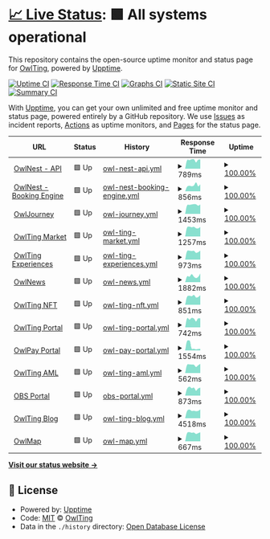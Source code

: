 # [📈 Live Status](https://OwlTing.github.io/upptime): <!--live status--> **🟩 All systems operational**

This repository contains the open-source uptime monitor and status page for [OwlTing](https://OwlTing.github.io/upptime), powered by [Upptime](https://github.com/upptime/upptime).

[![Uptime CI](https://github.com/OwlTing/upptime/workflows/Uptime%20CI/badge.svg)](https://github.com/OwlTing/upptime/actions?query=workflow%3A%22Uptime+CI%22)
[![Response Time CI](https://github.com/OwlTing/upptime/workflows/Response%20Time%20CI/badge.svg)](https://github.com/OwlTing/upptime/actions?query=workflow%3A%22Response+Time+CI%22)
[![Graphs CI](https://github.com/OwlTing/upptime/workflows/Graphs%20CI/badge.svg)](https://github.com/OwlTing/upptime/actions?query=workflow%3A%22Graphs+CI%22)
[![Static Site CI](https://github.com/OwlTing/upptime/workflows/Static%20Site%20CI/badge.svg)](https://github.com/OwlTing/upptime/actions?query=workflow%3A%22Static+Site+CI%22)
[![Summary CI](https://github.com/OwlTing/upptime/workflows/Summary%20CI/badge.svg)](https://github.com/OwlTing/upptime/actions?query=workflow%3A%22Summary+CI%22)

With [Upptime](https://upptime.js.org), you can get your own unlimited and free uptime monitor and status page, powered entirely by a GitHub repository. We use [Issues](https://github.com/OwlTing/upptime/issues) as incident reports, [Actions](https://github.com/OwlTing/upptime/actions) as uptime monitors, and [Pages](https://OwlTing.github.io/upptime) for the status page.

<!--start: status pages-->
<!-- This summary is generated by Upptime (https://github.com/upptime/upptime) -->
<!-- Do not edit this manually, your changes will be overwritten -->
<!-- prettier-ignore -->
| URL | Status | History | Response Time | Uptime |
| --- | ------ | ------- | ------------- | ------ |
| <img alt="" src="https://icons.duckduckgo.com/ip3/api.owlting.com.ico" height="13"> [OwlNest - API](https://api.owlting.com/booking/services/alive) | 🟩 Up | [owl-nest-api.yml](https://github.com/OwlTing/upptime/commits/HEAD/history/owl-nest-api.yml) | <details><summary><img alt="Response time graph" src="./graphs/owl-nest-api/response-time-week.png" height="20"> 789ms</summary><br><a href="https://OwlTing.github.io/upptime/history/owl-nest-api"><img alt="Response time 729" src="https://img.shields.io/endpoint?url=https%3A%2F%2Fraw.githubusercontent.com%2FOwlTing%2Fupptime%2FHEAD%2Fapi%2Fowl-nest-api%2Fresponse-time.json"></a><br><a href="https://OwlTing.github.io/upptime/history/owl-nest-api"><img alt="24-hour response time 943" src="https://img.shields.io/endpoint?url=https%3A%2F%2Fraw.githubusercontent.com%2FOwlTing%2Fupptime%2FHEAD%2Fapi%2Fowl-nest-api%2Fresponse-time-day.json"></a><br><a href="https://OwlTing.github.io/upptime/history/owl-nest-api"><img alt="7-day response time 789" src="https://img.shields.io/endpoint?url=https%3A%2F%2Fraw.githubusercontent.com%2FOwlTing%2Fupptime%2FHEAD%2Fapi%2Fowl-nest-api%2Fresponse-time-week.json"></a><br><a href="https://OwlTing.github.io/upptime/history/owl-nest-api"><img alt="30-day response time 746" src="https://img.shields.io/endpoint?url=https%3A%2F%2Fraw.githubusercontent.com%2FOwlTing%2Fupptime%2FHEAD%2Fapi%2Fowl-nest-api%2Fresponse-time-month.json"></a><br><a href="https://OwlTing.github.io/upptime/history/owl-nest-api"><img alt="1-year response time 728" src="https://img.shields.io/endpoint?url=https%3A%2F%2Fraw.githubusercontent.com%2FOwlTing%2Fupptime%2FHEAD%2Fapi%2Fowl-nest-api%2Fresponse-time-year.json"></a></details> | <details><summary><a href="https://OwlTing.github.io/upptime/history/owl-nest-api">100.00%</a></summary><a href="https://OwlTing.github.io/upptime/history/owl-nest-api"><img alt="All-time uptime 96.69%" src="https://img.shields.io/endpoint?url=https%3A%2F%2Fraw.githubusercontent.com%2FOwlTing%2Fupptime%2FHEAD%2Fapi%2Fowl-nest-api%2Fuptime.json"></a><br><a href="https://OwlTing.github.io/upptime/history/owl-nest-api"><img alt="24-hour uptime 100.00%" src="https://img.shields.io/endpoint?url=https%3A%2F%2Fraw.githubusercontent.com%2FOwlTing%2Fupptime%2FHEAD%2Fapi%2Fowl-nest-api%2Fuptime-day.json"></a><br><a href="https://OwlTing.github.io/upptime/history/owl-nest-api"><img alt="7-day uptime 100.00%" src="https://img.shields.io/endpoint?url=https%3A%2F%2Fraw.githubusercontent.com%2FOwlTing%2Fupptime%2FHEAD%2Fapi%2Fowl-nest-api%2Fuptime-week.json"></a><br><a href="https://OwlTing.github.io/upptime/history/owl-nest-api"><img alt="30-day uptime 100.00%" src="https://img.shields.io/endpoint?url=https%3A%2F%2Fraw.githubusercontent.com%2FOwlTing%2Fupptime%2FHEAD%2Fapi%2Fowl-nest-api%2Fuptime-month.json"></a><br><a href="https://OwlTing.github.io/upptime/history/owl-nest-api"><img alt="1-year uptime 96.46%" src="https://img.shields.io/endpoint?url=https%3A%2F%2Fraw.githubusercontent.com%2FOwlTing%2Fupptime%2FHEAD%2Fapi%2Fowl-nest-api%2Fuptime-year.json"></a></details>
| <img alt="" src="https://icons.duckduckgo.com/ip3/booking.owlting.com.ico" height="13"> [OwlNest - Booking Engine](https://booking.owlting.com/this-is-owlting) | 🟩 Up | [owl-nest-booking-engine.yml](https://github.com/OwlTing/upptime/commits/HEAD/history/owl-nest-booking-engine.yml) | <details><summary><img alt="Response time graph" src="./graphs/owl-nest-booking-engine/response-time-week.png" height="20"> 856ms</summary><br><a href="https://OwlTing.github.io/upptime/history/owl-nest-booking-engine"><img alt="Response time 713" src="https://img.shields.io/endpoint?url=https%3A%2F%2Fraw.githubusercontent.com%2FOwlTing%2Fupptime%2FHEAD%2Fapi%2Fowl-nest-booking-engine%2Fresponse-time.json"></a><br><a href="https://OwlTing.github.io/upptime/history/owl-nest-booking-engine"><img alt="24-hour response time 929" src="https://img.shields.io/endpoint?url=https%3A%2F%2Fraw.githubusercontent.com%2FOwlTing%2Fupptime%2FHEAD%2Fapi%2Fowl-nest-booking-engine%2Fresponse-time-day.json"></a><br><a href="https://OwlTing.github.io/upptime/history/owl-nest-booking-engine"><img alt="7-day response time 856" src="https://img.shields.io/endpoint?url=https%3A%2F%2Fraw.githubusercontent.com%2FOwlTing%2Fupptime%2FHEAD%2Fapi%2Fowl-nest-booking-engine%2Fresponse-time-week.json"></a><br><a href="https://OwlTing.github.io/upptime/history/owl-nest-booking-engine"><img alt="30-day response time 724" src="https://img.shields.io/endpoint?url=https%3A%2F%2Fraw.githubusercontent.com%2FOwlTing%2Fupptime%2FHEAD%2Fapi%2Fowl-nest-booking-engine%2Fresponse-time-month.json"></a><br><a href="https://OwlTing.github.io/upptime/history/owl-nest-booking-engine"><img alt="1-year response time 699" src="https://img.shields.io/endpoint?url=https%3A%2F%2Fraw.githubusercontent.com%2FOwlTing%2Fupptime%2FHEAD%2Fapi%2Fowl-nest-booking-engine%2Fresponse-time-year.json"></a></details> | <details><summary><a href="https://OwlTing.github.io/upptime/history/owl-nest-booking-engine">100.00%</a></summary><a href="https://OwlTing.github.io/upptime/history/owl-nest-booking-engine"><img alt="All-time uptime 98.16%" src="https://img.shields.io/endpoint?url=https%3A%2F%2Fraw.githubusercontent.com%2FOwlTing%2Fupptime%2FHEAD%2Fapi%2Fowl-nest-booking-engine%2Fuptime.json"></a><br><a href="https://OwlTing.github.io/upptime/history/owl-nest-booking-engine"><img alt="24-hour uptime 100.00%" src="https://img.shields.io/endpoint?url=https%3A%2F%2Fraw.githubusercontent.com%2FOwlTing%2Fupptime%2FHEAD%2Fapi%2Fowl-nest-booking-engine%2Fuptime-day.json"></a><br><a href="https://OwlTing.github.io/upptime/history/owl-nest-booking-engine"><img alt="7-day uptime 100.00%" src="https://img.shields.io/endpoint?url=https%3A%2F%2Fraw.githubusercontent.com%2FOwlTing%2Fupptime%2FHEAD%2Fapi%2Fowl-nest-booking-engine%2Fuptime-week.json"></a><br><a href="https://OwlTing.github.io/upptime/history/owl-nest-booking-engine"><img alt="30-day uptime 100.00%" src="https://img.shields.io/endpoint?url=https%3A%2F%2Fraw.githubusercontent.com%2FOwlTing%2Fupptime%2FHEAD%2Fapi%2Fowl-nest-booking-engine%2Fuptime-month.json"></a><br><a href="https://OwlTing.github.io/upptime/history/owl-nest-booking-engine"><img alt="1-year uptime 96.46%" src="https://img.shields.io/endpoint?url=https%3A%2F%2Fraw.githubusercontent.com%2FOwlTing%2Fupptime%2FHEAD%2Fapi%2Fowl-nest-booking-engine%2Fuptime-year.json"></a></details>
| <img alt="" src="https://icons.duckduckgo.com/ip3/www.owlting.com.ico" height="13"> [OwlJourney](https://www.owlting.com/owljourney) | 🟩 Up | [owl-journey.yml](https://github.com/OwlTing/upptime/commits/HEAD/history/owl-journey.yml) | <details><summary><img alt="Response time graph" src="./graphs/owl-journey/response-time-week.png" height="20"> 1453ms</summary><br><a href="https://OwlTing.github.io/upptime/history/owl-journey"><img alt="Response time 801" src="https://img.shields.io/endpoint?url=https%3A%2F%2Fraw.githubusercontent.com%2FOwlTing%2Fupptime%2FHEAD%2Fapi%2Fowl-journey%2Fresponse-time.json"></a><br><a href="https://OwlTing.github.io/upptime/history/owl-journey"><img alt="24-hour response time 1455" src="https://img.shields.io/endpoint?url=https%3A%2F%2Fraw.githubusercontent.com%2FOwlTing%2Fupptime%2FHEAD%2Fapi%2Fowl-journey%2Fresponse-time-day.json"></a><br><a href="https://OwlTing.github.io/upptime/history/owl-journey"><img alt="7-day response time 1453" src="https://img.shields.io/endpoint?url=https%3A%2F%2Fraw.githubusercontent.com%2FOwlTing%2Fupptime%2FHEAD%2Fapi%2Fowl-journey%2Fresponse-time-week.json"></a><br><a href="https://OwlTing.github.io/upptime/history/owl-journey"><img alt="30-day response time 1331" src="https://img.shields.io/endpoint?url=https%3A%2F%2Fraw.githubusercontent.com%2FOwlTing%2Fupptime%2FHEAD%2Fapi%2Fowl-journey%2Fresponse-time-month.json"></a><br><a href="https://OwlTing.github.io/upptime/history/owl-journey"><img alt="1-year response time 866" src="https://img.shields.io/endpoint?url=https%3A%2F%2Fraw.githubusercontent.com%2FOwlTing%2Fupptime%2FHEAD%2Fapi%2Fowl-journey%2Fresponse-time-year.json"></a></details> | <details><summary><a href="https://OwlTing.github.io/upptime/history/owl-journey">100.00%</a></summary><a href="https://OwlTing.github.io/upptime/history/owl-journey"><img alt="All-time uptime 100.00%" src="https://img.shields.io/endpoint?url=https%3A%2F%2Fraw.githubusercontent.com%2FOwlTing%2Fupptime%2FHEAD%2Fapi%2Fowl-journey%2Fuptime.json"></a><br><a href="https://OwlTing.github.io/upptime/history/owl-journey"><img alt="24-hour uptime 100.00%" src="https://img.shields.io/endpoint?url=https%3A%2F%2Fraw.githubusercontent.com%2FOwlTing%2Fupptime%2FHEAD%2Fapi%2Fowl-journey%2Fuptime-day.json"></a><br><a href="https://OwlTing.github.io/upptime/history/owl-journey"><img alt="7-day uptime 100.00%" src="https://img.shields.io/endpoint?url=https%3A%2F%2Fraw.githubusercontent.com%2FOwlTing%2Fupptime%2FHEAD%2Fapi%2Fowl-journey%2Fuptime-week.json"></a><br><a href="https://OwlTing.github.io/upptime/history/owl-journey"><img alt="30-day uptime 100.00%" src="https://img.shields.io/endpoint?url=https%3A%2F%2Fraw.githubusercontent.com%2FOwlTing%2Fupptime%2FHEAD%2Fapi%2Fowl-journey%2Fuptime-month.json"></a><br><a href="https://OwlTing.github.io/upptime/history/owl-journey"><img alt="1-year uptime 100.00%" src="https://img.shields.io/endpoint?url=https%3A%2F%2Fraw.githubusercontent.com%2FOwlTing%2Fupptime%2FHEAD%2Fapi%2Fowl-journey%2Fuptime-year.json"></a></details>
| <img alt="" src="https://icons.duckduckgo.com/ip3/www.owlting.com.ico" height="13"> [OwlTing Market](https://www.owlting.com/market) | 🟩 Up | [owl-ting-market.yml](https://github.com/OwlTing/upptime/commits/HEAD/history/owl-ting-market.yml) | <details><summary><img alt="Response time graph" src="./graphs/owl-ting-market/response-time-week.png" height="20"> 1257ms</summary><br><a href="https://OwlTing.github.io/upptime/history/owl-ting-market"><img alt="Response time 1508" src="https://img.shields.io/endpoint?url=https%3A%2F%2Fraw.githubusercontent.com%2FOwlTing%2Fupptime%2FHEAD%2Fapi%2Fowl-ting-market%2Fresponse-time.json"></a><br><a href="https://OwlTing.github.io/upptime/history/owl-ting-market"><img alt="24-hour response time 1300" src="https://img.shields.io/endpoint?url=https%3A%2F%2Fraw.githubusercontent.com%2FOwlTing%2Fupptime%2FHEAD%2Fapi%2Fowl-ting-market%2Fresponse-time-day.json"></a><br><a href="https://OwlTing.github.io/upptime/history/owl-ting-market"><img alt="7-day response time 1257" src="https://img.shields.io/endpoint?url=https%3A%2F%2Fraw.githubusercontent.com%2FOwlTing%2Fupptime%2FHEAD%2Fapi%2Fowl-ting-market%2Fresponse-time-week.json"></a><br><a href="https://OwlTing.github.io/upptime/history/owl-ting-market"><img alt="30-day response time 1316" src="https://img.shields.io/endpoint?url=https%3A%2F%2Fraw.githubusercontent.com%2FOwlTing%2Fupptime%2FHEAD%2Fapi%2Fowl-ting-market%2Fresponse-time-month.json"></a><br><a href="https://OwlTing.github.io/upptime/history/owl-ting-market"><img alt="1-year response time 1512" src="https://img.shields.io/endpoint?url=https%3A%2F%2Fraw.githubusercontent.com%2FOwlTing%2Fupptime%2FHEAD%2Fapi%2Fowl-ting-market%2Fresponse-time-year.json"></a></details> | <details><summary><a href="https://OwlTing.github.io/upptime/history/owl-ting-market">100.00%</a></summary><a href="https://OwlTing.github.io/upptime/history/owl-ting-market"><img alt="All-time uptime 99.99%" src="https://img.shields.io/endpoint?url=https%3A%2F%2Fraw.githubusercontent.com%2FOwlTing%2Fupptime%2FHEAD%2Fapi%2Fowl-ting-market%2Fuptime.json"></a><br><a href="https://OwlTing.github.io/upptime/history/owl-ting-market"><img alt="24-hour uptime 100.00%" src="https://img.shields.io/endpoint?url=https%3A%2F%2Fraw.githubusercontent.com%2FOwlTing%2Fupptime%2FHEAD%2Fapi%2Fowl-ting-market%2Fuptime-day.json"></a><br><a href="https://OwlTing.github.io/upptime/history/owl-ting-market"><img alt="7-day uptime 100.00%" src="https://img.shields.io/endpoint?url=https%3A%2F%2Fraw.githubusercontent.com%2FOwlTing%2Fupptime%2FHEAD%2Fapi%2Fowl-ting-market%2Fuptime-week.json"></a><br><a href="https://OwlTing.github.io/upptime/history/owl-ting-market"><img alt="30-day uptime 100.00%" src="https://img.shields.io/endpoint?url=https%3A%2F%2Fraw.githubusercontent.com%2FOwlTing%2Fupptime%2FHEAD%2Fapi%2Fowl-ting-market%2Fuptime-month.json"></a><br><a href="https://OwlTing.github.io/upptime/history/owl-ting-market"><img alt="1-year uptime 99.99%" src="https://img.shields.io/endpoint?url=https%3A%2F%2Fraw.githubusercontent.com%2FOwlTing%2Fupptime%2FHEAD%2Fapi%2Fowl-ting-market%2Fuptime-year.json"></a></details>
| <img alt="" src="https://icons.duckduckgo.com/ip3/www.owlting.com.ico" height="13"> [OwlTing Experiences](https://www.owlting.com/experiences) | 🟩 Up | [owl-ting-experiences.yml](https://github.com/OwlTing/upptime/commits/HEAD/history/owl-ting-experiences.yml) | <details><summary><img alt="Response time graph" src="./graphs/owl-ting-experiences/response-time-week.png" height="20"> 973ms</summary><br><a href="https://OwlTing.github.io/upptime/history/owl-ting-experiences"><img alt="Response time 1006" src="https://img.shields.io/endpoint?url=https%3A%2F%2Fraw.githubusercontent.com%2FOwlTing%2Fupptime%2FHEAD%2Fapi%2Fowl-ting-experiences%2Fresponse-time.json"></a><br><a href="https://OwlTing.github.io/upptime/history/owl-ting-experiences"><img alt="24-hour response time 1035" src="https://img.shields.io/endpoint?url=https%3A%2F%2Fraw.githubusercontent.com%2FOwlTing%2Fupptime%2FHEAD%2Fapi%2Fowl-ting-experiences%2Fresponse-time-day.json"></a><br><a href="https://OwlTing.github.io/upptime/history/owl-ting-experiences"><img alt="7-day response time 973" src="https://img.shields.io/endpoint?url=https%3A%2F%2Fraw.githubusercontent.com%2FOwlTing%2Fupptime%2FHEAD%2Fapi%2Fowl-ting-experiences%2Fresponse-time-week.json"></a><br><a href="https://OwlTing.github.io/upptime/history/owl-ting-experiences"><img alt="30-day response time 952" src="https://img.shields.io/endpoint?url=https%3A%2F%2Fraw.githubusercontent.com%2FOwlTing%2Fupptime%2FHEAD%2Fapi%2Fowl-ting-experiences%2Fresponse-time-month.json"></a><br><a href="https://OwlTing.github.io/upptime/history/owl-ting-experiences"><img alt="1-year response time 947" src="https://img.shields.io/endpoint?url=https%3A%2F%2Fraw.githubusercontent.com%2FOwlTing%2Fupptime%2FHEAD%2Fapi%2Fowl-ting-experiences%2Fresponse-time-year.json"></a></details> | <details><summary><a href="https://OwlTing.github.io/upptime/history/owl-ting-experiences">100.00%</a></summary><a href="https://OwlTing.github.io/upptime/history/owl-ting-experiences"><img alt="All-time uptime 99.38%" src="https://img.shields.io/endpoint?url=https%3A%2F%2Fraw.githubusercontent.com%2FOwlTing%2Fupptime%2FHEAD%2Fapi%2Fowl-ting-experiences%2Fuptime.json"></a><br><a href="https://OwlTing.github.io/upptime/history/owl-ting-experiences"><img alt="24-hour uptime 100.00%" src="https://img.shields.io/endpoint?url=https%3A%2F%2Fraw.githubusercontent.com%2FOwlTing%2Fupptime%2FHEAD%2Fapi%2Fowl-ting-experiences%2Fuptime-day.json"></a><br><a href="https://OwlTing.github.io/upptime/history/owl-ting-experiences"><img alt="7-day uptime 100.00%" src="https://img.shields.io/endpoint?url=https%3A%2F%2Fraw.githubusercontent.com%2FOwlTing%2Fupptime%2FHEAD%2Fapi%2Fowl-ting-experiences%2Fuptime-week.json"></a><br><a href="https://OwlTing.github.io/upptime/history/owl-ting-experiences"><img alt="30-day uptime 100.00%" src="https://img.shields.io/endpoint?url=https%3A%2F%2Fraw.githubusercontent.com%2FOwlTing%2Fupptime%2FHEAD%2Fapi%2Fowl-ting-experiences%2Fuptime-month.json"></a><br><a href="https://OwlTing.github.io/upptime/history/owl-ting-experiences"><img alt="1-year uptime 99.99%" src="https://img.shields.io/endpoint?url=https%3A%2F%2Fraw.githubusercontent.com%2FOwlTing%2Fupptime%2FHEAD%2Fapi%2Fowl-ting-experiences%2Fuptime-year.json"></a></details>
| <img alt="" src="https://icons.duckduckgo.com/ip3/www.owlting.com.ico" height="13"> [OwlNews](https://www.owlting.com/news) | 🟩 Up | [owl-news.yml](https://github.com/OwlTing/upptime/commits/HEAD/history/owl-news.yml) | <details><summary><img alt="Response time graph" src="./graphs/owl-news/response-time-week.png" height="20"> 1882ms</summary><br><a href="https://OwlTing.github.io/upptime/history/owl-news"><img alt="Response time 1693" src="https://img.shields.io/endpoint?url=https%3A%2F%2Fraw.githubusercontent.com%2FOwlTing%2Fupptime%2FHEAD%2Fapi%2Fowl-news%2Fresponse-time.json"></a><br><a href="https://OwlTing.github.io/upptime/history/owl-news"><img alt="24-hour response time 2405" src="https://img.shields.io/endpoint?url=https%3A%2F%2Fraw.githubusercontent.com%2FOwlTing%2Fupptime%2FHEAD%2Fapi%2Fowl-news%2Fresponse-time-day.json"></a><br><a href="https://OwlTing.github.io/upptime/history/owl-news"><img alt="7-day response time 1882" src="https://img.shields.io/endpoint?url=https%3A%2F%2Fraw.githubusercontent.com%2FOwlTing%2Fupptime%2FHEAD%2Fapi%2Fowl-news%2Fresponse-time-week.json"></a><br><a href="https://OwlTing.github.io/upptime/history/owl-news"><img alt="30-day response time 1581" src="https://img.shields.io/endpoint?url=https%3A%2F%2Fraw.githubusercontent.com%2FOwlTing%2Fupptime%2FHEAD%2Fapi%2Fowl-news%2Fresponse-time-month.json"></a><br><a href="https://OwlTing.github.io/upptime/history/owl-news"><img alt="1-year response time 1657" src="https://img.shields.io/endpoint?url=https%3A%2F%2Fraw.githubusercontent.com%2FOwlTing%2Fupptime%2FHEAD%2Fapi%2Fowl-news%2Fresponse-time-year.json"></a></details> | <details><summary><a href="https://OwlTing.github.io/upptime/history/owl-news">100.00%</a></summary><a href="https://OwlTing.github.io/upptime/history/owl-news"><img alt="All-time uptime 99.93%" src="https://img.shields.io/endpoint?url=https%3A%2F%2Fraw.githubusercontent.com%2FOwlTing%2Fupptime%2FHEAD%2Fapi%2Fowl-news%2Fuptime.json"></a><br><a href="https://OwlTing.github.io/upptime/history/owl-news"><img alt="24-hour uptime 100.00%" src="https://img.shields.io/endpoint?url=https%3A%2F%2Fraw.githubusercontent.com%2FOwlTing%2Fupptime%2FHEAD%2Fapi%2Fowl-news%2Fuptime-day.json"></a><br><a href="https://OwlTing.github.io/upptime/history/owl-news"><img alt="7-day uptime 100.00%" src="https://img.shields.io/endpoint?url=https%3A%2F%2Fraw.githubusercontent.com%2FOwlTing%2Fupptime%2FHEAD%2Fapi%2Fowl-news%2Fuptime-week.json"></a><br><a href="https://OwlTing.github.io/upptime/history/owl-news"><img alt="30-day uptime 100.00%" src="https://img.shields.io/endpoint?url=https%3A%2F%2Fraw.githubusercontent.com%2FOwlTing%2Fupptime%2FHEAD%2Fapi%2Fowl-news%2Fuptime-month.json"></a><br><a href="https://OwlTing.github.io/upptime/history/owl-news"><img alt="1-year uptime 99.98%" src="https://img.shields.io/endpoint?url=https%3A%2F%2Fraw.githubusercontent.com%2FOwlTing%2Fupptime%2FHEAD%2Fapi%2Fowl-news%2Fuptime-year.json"></a></details>
| <img alt="" src="https://icons.duckduckgo.com/ip3/nft.owlting.com.ico" height="13"> [OwlTing NFT](https://nft.owlting.com/api/tokens/69) | 🟩 Up | [owl-ting-nft.yml](https://github.com/OwlTing/upptime/commits/HEAD/history/owl-ting-nft.yml) | <details><summary><img alt="Response time graph" src="./graphs/owl-ting-nft/response-time-week.png" height="20"> 851ms</summary><br><a href="https://OwlTing.github.io/upptime/history/owl-ting-nft"><img alt="Response time 946" src="https://img.shields.io/endpoint?url=https%3A%2F%2Fraw.githubusercontent.com%2FOwlTing%2Fupptime%2FHEAD%2Fapi%2Fowl-ting-nft%2Fresponse-time.json"></a><br><a href="https://OwlTing.github.io/upptime/history/owl-ting-nft"><img alt="24-hour response time 867" src="https://img.shields.io/endpoint?url=https%3A%2F%2Fraw.githubusercontent.com%2FOwlTing%2Fupptime%2FHEAD%2Fapi%2Fowl-ting-nft%2Fresponse-time-day.json"></a><br><a href="https://OwlTing.github.io/upptime/history/owl-ting-nft"><img alt="7-day response time 851" src="https://img.shields.io/endpoint?url=https%3A%2F%2Fraw.githubusercontent.com%2FOwlTing%2Fupptime%2FHEAD%2Fapi%2Fowl-ting-nft%2Fresponse-time-week.json"></a><br><a href="https://OwlTing.github.io/upptime/history/owl-ting-nft"><img alt="30-day response time 802" src="https://img.shields.io/endpoint?url=https%3A%2F%2Fraw.githubusercontent.com%2FOwlTing%2Fupptime%2FHEAD%2Fapi%2Fowl-ting-nft%2Fresponse-time-month.json"></a><br><a href="https://OwlTing.github.io/upptime/history/owl-ting-nft"><img alt="1-year response time 925" src="https://img.shields.io/endpoint?url=https%3A%2F%2Fraw.githubusercontent.com%2FOwlTing%2Fupptime%2FHEAD%2Fapi%2Fowl-ting-nft%2Fresponse-time-year.json"></a></details> | <details><summary><a href="https://OwlTing.github.io/upptime/history/owl-ting-nft">100.00%</a></summary><a href="https://OwlTing.github.io/upptime/history/owl-ting-nft"><img alt="All-time uptime 99.93%" src="https://img.shields.io/endpoint?url=https%3A%2F%2Fraw.githubusercontent.com%2FOwlTing%2Fupptime%2FHEAD%2Fapi%2Fowl-ting-nft%2Fuptime.json"></a><br><a href="https://OwlTing.github.io/upptime/history/owl-ting-nft"><img alt="24-hour uptime 100.00%" src="https://img.shields.io/endpoint?url=https%3A%2F%2Fraw.githubusercontent.com%2FOwlTing%2Fupptime%2FHEAD%2Fapi%2Fowl-ting-nft%2Fuptime-day.json"></a><br><a href="https://OwlTing.github.io/upptime/history/owl-ting-nft"><img alt="7-day uptime 100.00%" src="https://img.shields.io/endpoint?url=https%3A%2F%2Fraw.githubusercontent.com%2FOwlTing%2Fupptime%2FHEAD%2Fapi%2Fowl-ting-nft%2Fuptime-week.json"></a><br><a href="https://OwlTing.github.io/upptime/history/owl-ting-nft"><img alt="30-day uptime 100.00%" src="https://img.shields.io/endpoint?url=https%3A%2F%2Fraw.githubusercontent.com%2FOwlTing%2Fupptime%2FHEAD%2Fapi%2Fowl-ting-nft%2Fuptime-month.json"></a><br><a href="https://OwlTing.github.io/upptime/history/owl-ting-nft"><img alt="1-year uptime 100.00%" src="https://img.shields.io/endpoint?url=https%3A%2F%2Fraw.githubusercontent.com%2FOwlTing%2Fupptime%2FHEAD%2Fapi%2Fowl-ting-nft%2Fuptime-year.json"></a></details>
| <img alt="" src="https://icons.duckduckgo.com/ip3/www.owlting.com.ico" height="13"> [OwlTing Portal](https://www.owlting.com/portal) | 🟩 Up | [owl-ting-portal.yml](https://github.com/OwlTing/upptime/commits/HEAD/history/owl-ting-portal.yml) | <details><summary><img alt="Response time graph" src="./graphs/owl-ting-portal/response-time-week.png" height="20"> 742ms</summary><br><a href="https://OwlTing.github.io/upptime/history/owl-ting-portal"><img alt="Response time 693" src="https://img.shields.io/endpoint?url=https%3A%2F%2Fraw.githubusercontent.com%2FOwlTing%2Fupptime%2FHEAD%2Fapi%2Fowl-ting-portal%2Fresponse-time.json"></a><br><a href="https://OwlTing.github.io/upptime/history/owl-ting-portal"><img alt="24-hour response time 809" src="https://img.shields.io/endpoint?url=https%3A%2F%2Fraw.githubusercontent.com%2FOwlTing%2Fupptime%2FHEAD%2Fapi%2Fowl-ting-portal%2Fresponse-time-day.json"></a><br><a href="https://OwlTing.github.io/upptime/history/owl-ting-portal"><img alt="7-day response time 742" src="https://img.shields.io/endpoint?url=https%3A%2F%2Fraw.githubusercontent.com%2FOwlTing%2Fupptime%2FHEAD%2Fapi%2Fowl-ting-portal%2Fresponse-time-week.json"></a><br><a href="https://OwlTing.github.io/upptime/history/owl-ting-portal"><img alt="30-day response time 688" src="https://img.shields.io/endpoint?url=https%3A%2F%2Fraw.githubusercontent.com%2FOwlTing%2Fupptime%2FHEAD%2Fapi%2Fowl-ting-portal%2Fresponse-time-month.json"></a><br><a href="https://OwlTing.github.io/upptime/history/owl-ting-portal"><img alt="1-year response time 691" src="https://img.shields.io/endpoint?url=https%3A%2F%2Fraw.githubusercontent.com%2FOwlTing%2Fupptime%2FHEAD%2Fapi%2Fowl-ting-portal%2Fresponse-time-year.json"></a></details> | <details><summary><a href="https://OwlTing.github.io/upptime/history/owl-ting-portal">100.00%</a></summary><a href="https://OwlTing.github.io/upptime/history/owl-ting-portal"><img alt="All-time uptime 100.00%" src="https://img.shields.io/endpoint?url=https%3A%2F%2Fraw.githubusercontent.com%2FOwlTing%2Fupptime%2FHEAD%2Fapi%2Fowl-ting-portal%2Fuptime.json"></a><br><a href="https://OwlTing.github.io/upptime/history/owl-ting-portal"><img alt="24-hour uptime 100.00%" src="https://img.shields.io/endpoint?url=https%3A%2F%2Fraw.githubusercontent.com%2FOwlTing%2Fupptime%2FHEAD%2Fapi%2Fowl-ting-portal%2Fuptime-day.json"></a><br><a href="https://OwlTing.github.io/upptime/history/owl-ting-portal"><img alt="7-day uptime 100.00%" src="https://img.shields.io/endpoint?url=https%3A%2F%2Fraw.githubusercontent.com%2FOwlTing%2Fupptime%2FHEAD%2Fapi%2Fowl-ting-portal%2Fuptime-week.json"></a><br><a href="https://OwlTing.github.io/upptime/history/owl-ting-portal"><img alt="30-day uptime 100.00%" src="https://img.shields.io/endpoint?url=https%3A%2F%2Fraw.githubusercontent.com%2FOwlTing%2Fupptime%2FHEAD%2Fapi%2Fowl-ting-portal%2Fuptime-month.json"></a><br><a href="https://OwlTing.github.io/upptime/history/owl-ting-portal"><img alt="1-year uptime 100.00%" src="https://img.shields.io/endpoint?url=https%3A%2F%2Fraw.githubusercontent.com%2FOwlTing%2Fupptime%2FHEAD%2Fapi%2Fowl-ting-portal%2Fuptime-year.json"></a></details>
| <img alt="" src="https://icons.duckduckgo.com/ip3/owlpay.com.ico" height="13"> [OwlPay Portal](https://owlpay.com) | 🟩 Up | [owl-pay-portal.yml](https://github.com/OwlTing/upptime/commits/HEAD/history/owl-pay-portal.yml) | <details><summary><img alt="Response time graph" src="./graphs/owl-pay-portal/response-time-week.png" height="20"> 1554ms</summary><br><a href="https://OwlTing.github.io/upptime/history/owl-pay-portal"><img alt="Response time 1165" src="https://img.shields.io/endpoint?url=https%3A%2F%2Fraw.githubusercontent.com%2FOwlTing%2Fupptime%2FHEAD%2Fapi%2Fowl-pay-portal%2Fresponse-time.json"></a><br><a href="https://OwlTing.github.io/upptime/history/owl-pay-portal"><img alt="24-hour response time 868" src="https://img.shields.io/endpoint?url=https%3A%2F%2Fraw.githubusercontent.com%2FOwlTing%2Fupptime%2FHEAD%2Fapi%2Fowl-pay-portal%2Fresponse-time-day.json"></a><br><a href="https://OwlTing.github.io/upptime/history/owl-pay-portal"><img alt="7-day response time 1554" src="https://img.shields.io/endpoint?url=https%3A%2F%2Fraw.githubusercontent.com%2FOwlTing%2Fupptime%2FHEAD%2Fapi%2Fowl-pay-portal%2Fresponse-time-week.json"></a><br><a href="https://OwlTing.github.io/upptime/history/owl-pay-portal"><img alt="30-day response time 2794" src="https://img.shields.io/endpoint?url=https%3A%2F%2Fraw.githubusercontent.com%2FOwlTing%2Fupptime%2FHEAD%2Fapi%2Fowl-pay-portal%2Fresponse-time-month.json"></a><br><a href="https://OwlTing.github.io/upptime/history/owl-pay-portal"><img alt="1-year response time 1340" src="https://img.shields.io/endpoint?url=https%3A%2F%2Fraw.githubusercontent.com%2FOwlTing%2Fupptime%2FHEAD%2Fapi%2Fowl-pay-portal%2Fresponse-time-year.json"></a></details> | <details><summary><a href="https://OwlTing.github.io/upptime/history/owl-pay-portal">100.00%</a></summary><a href="https://OwlTing.github.io/upptime/history/owl-pay-portal"><img alt="All-time uptime 100.00%" src="https://img.shields.io/endpoint?url=https%3A%2F%2Fraw.githubusercontent.com%2FOwlTing%2Fupptime%2FHEAD%2Fapi%2Fowl-pay-portal%2Fuptime.json"></a><br><a href="https://OwlTing.github.io/upptime/history/owl-pay-portal"><img alt="24-hour uptime 100.00%" src="https://img.shields.io/endpoint?url=https%3A%2F%2Fraw.githubusercontent.com%2FOwlTing%2Fupptime%2FHEAD%2Fapi%2Fowl-pay-portal%2Fuptime-day.json"></a><br><a href="https://OwlTing.github.io/upptime/history/owl-pay-portal"><img alt="7-day uptime 100.00%" src="https://img.shields.io/endpoint?url=https%3A%2F%2Fraw.githubusercontent.com%2FOwlTing%2Fupptime%2FHEAD%2Fapi%2Fowl-pay-portal%2Fuptime-week.json"></a><br><a href="https://OwlTing.github.io/upptime/history/owl-pay-portal"><img alt="30-day uptime 100.00%" src="https://img.shields.io/endpoint?url=https%3A%2F%2Fraw.githubusercontent.com%2FOwlTing%2Fupptime%2FHEAD%2Fapi%2Fowl-pay-portal%2Fuptime-month.json"></a><br><a href="https://OwlTing.github.io/upptime/history/owl-pay-portal"><img alt="1-year uptime 100.00%" src="https://img.shields.io/endpoint?url=https%3A%2F%2Fraw.githubusercontent.com%2FOwlTing%2Fupptime%2FHEAD%2Fapi%2Fowl-pay-portal%2Fuptime-year.json"></a></details>
| <img alt="" src="https://icons.duckduckgo.com/ip3/aml.owlpay.com.ico" height="13"> [OwlTing AML](https://aml.owlpay.com/v1/health) | 🟩 Up | [owl-ting-aml.yml](https://github.com/OwlTing/upptime/commits/HEAD/history/owl-ting-aml.yml) | <details><summary><img alt="Response time graph" src="./graphs/owl-ting-aml/response-time-week.png" height="20"> 562ms</summary><br><a href="https://OwlTing.github.io/upptime/history/owl-ting-aml"><img alt="Response time 640" src="https://img.shields.io/endpoint?url=https%3A%2F%2Fraw.githubusercontent.com%2FOwlTing%2Fupptime%2FHEAD%2Fapi%2Fowl-ting-aml%2Fresponse-time.json"></a><br><a href="https://OwlTing.github.io/upptime/history/owl-ting-aml"><img alt="24-hour response time 632" src="https://img.shields.io/endpoint?url=https%3A%2F%2Fraw.githubusercontent.com%2FOwlTing%2Fupptime%2FHEAD%2Fapi%2Fowl-ting-aml%2Fresponse-time-day.json"></a><br><a href="https://OwlTing.github.io/upptime/history/owl-ting-aml"><img alt="7-day response time 562" src="https://img.shields.io/endpoint?url=https%3A%2F%2Fraw.githubusercontent.com%2FOwlTing%2Fupptime%2FHEAD%2Fapi%2Fowl-ting-aml%2Fresponse-time-week.json"></a><br><a href="https://OwlTing.github.io/upptime/history/owl-ting-aml"><img alt="30-day response time 545" src="https://img.shields.io/endpoint?url=https%3A%2F%2Fraw.githubusercontent.com%2FOwlTing%2Fupptime%2FHEAD%2Fapi%2Fowl-ting-aml%2Fresponse-time-month.json"></a><br><a href="https://OwlTing.github.io/upptime/history/owl-ting-aml"><img alt="1-year response time 636" src="https://img.shields.io/endpoint?url=https%3A%2F%2Fraw.githubusercontent.com%2FOwlTing%2Fupptime%2FHEAD%2Fapi%2Fowl-ting-aml%2Fresponse-time-year.json"></a></details> | <details><summary><a href="https://OwlTing.github.io/upptime/history/owl-ting-aml">100.00%</a></summary><a href="https://OwlTing.github.io/upptime/history/owl-ting-aml"><img alt="All-time uptime 98.16%" src="https://img.shields.io/endpoint?url=https%3A%2F%2Fraw.githubusercontent.com%2FOwlTing%2Fupptime%2FHEAD%2Fapi%2Fowl-ting-aml%2Fuptime.json"></a><br><a href="https://OwlTing.github.io/upptime/history/owl-ting-aml"><img alt="24-hour uptime 100.00%" src="https://img.shields.io/endpoint?url=https%3A%2F%2Fraw.githubusercontent.com%2FOwlTing%2Fupptime%2FHEAD%2Fapi%2Fowl-ting-aml%2Fuptime-day.json"></a><br><a href="https://OwlTing.github.io/upptime/history/owl-ting-aml"><img alt="7-day uptime 100.00%" src="https://img.shields.io/endpoint?url=https%3A%2F%2Fraw.githubusercontent.com%2FOwlTing%2Fupptime%2FHEAD%2Fapi%2Fowl-ting-aml%2Fuptime-week.json"></a><br><a href="https://OwlTing.github.io/upptime/history/owl-ting-aml"><img alt="30-day uptime 100.00%" src="https://img.shields.io/endpoint?url=https%3A%2F%2Fraw.githubusercontent.com%2FOwlTing%2Fupptime%2FHEAD%2Fapi%2Fowl-ting-aml%2Fuptime-month.json"></a><br><a href="https://OwlTing.github.io/upptime/history/owl-ting-aml"><img alt="1-year uptime 96.46%" src="https://img.shields.io/endpoint?url=https%3A%2F%2Fraw.githubusercontent.com%2FOwlTing%2Fupptime%2FHEAD%2Fapi%2Fowl-ting-aml%2Fuptime-year.json"></a></details>
| <img alt="" src="https://icons.duckduckgo.com/ip3/www.owlting.com.ico" height="13"> [OBS Portal](https://www.owlting.com/obs/) | 🟩 Up | [obs-portal.yml](https://github.com/OwlTing/upptime/commits/HEAD/history/obs-portal.yml) | <details><summary><img alt="Response time graph" src="./graphs/obs-portal/response-time-week.png" height="20"> 873ms</summary><br><a href="https://OwlTing.github.io/upptime/history/obs-portal"><img alt="Response time 333" src="https://img.shields.io/endpoint?url=https%3A%2F%2Fraw.githubusercontent.com%2FOwlTing%2Fupptime%2FHEAD%2Fapi%2Fobs-portal%2Fresponse-time.json"></a><br><a href="https://OwlTing.github.io/upptime/history/obs-portal"><img alt="24-hour response time 899" src="https://img.shields.io/endpoint?url=https%3A%2F%2Fraw.githubusercontent.com%2FOwlTing%2Fupptime%2FHEAD%2Fapi%2Fobs-portal%2Fresponse-time-day.json"></a><br><a href="https://OwlTing.github.io/upptime/history/obs-portal"><img alt="7-day response time 873" src="https://img.shields.io/endpoint?url=https%3A%2F%2Fraw.githubusercontent.com%2FOwlTing%2Fupptime%2FHEAD%2Fapi%2Fobs-portal%2Fresponse-time-week.json"></a><br><a href="https://OwlTing.github.io/upptime/history/obs-portal"><img alt="30-day response time 828" src="https://img.shields.io/endpoint?url=https%3A%2F%2Fraw.githubusercontent.com%2FOwlTing%2Fupptime%2FHEAD%2Fapi%2Fobs-portal%2Fresponse-time-month.json"></a><br><a href="https://OwlTing.github.io/upptime/history/obs-portal"><img alt="1-year response time 404" src="https://img.shields.io/endpoint?url=https%3A%2F%2Fraw.githubusercontent.com%2FOwlTing%2Fupptime%2FHEAD%2Fapi%2Fobs-portal%2Fresponse-time-year.json"></a></details> | <details><summary><a href="https://OwlTing.github.io/upptime/history/obs-portal">100.00%</a></summary><a href="https://OwlTing.github.io/upptime/history/obs-portal"><img alt="All-time uptime 100.00%" src="https://img.shields.io/endpoint?url=https%3A%2F%2Fraw.githubusercontent.com%2FOwlTing%2Fupptime%2FHEAD%2Fapi%2Fobs-portal%2Fuptime.json"></a><br><a href="https://OwlTing.github.io/upptime/history/obs-portal"><img alt="24-hour uptime 100.00%" src="https://img.shields.io/endpoint?url=https%3A%2F%2Fraw.githubusercontent.com%2FOwlTing%2Fupptime%2FHEAD%2Fapi%2Fobs-portal%2Fuptime-day.json"></a><br><a href="https://OwlTing.github.io/upptime/history/obs-portal"><img alt="7-day uptime 100.00%" src="https://img.shields.io/endpoint?url=https%3A%2F%2Fraw.githubusercontent.com%2FOwlTing%2Fupptime%2FHEAD%2Fapi%2Fobs-portal%2Fuptime-week.json"></a><br><a href="https://OwlTing.github.io/upptime/history/obs-portal"><img alt="30-day uptime 100.00%" src="https://img.shields.io/endpoint?url=https%3A%2F%2Fraw.githubusercontent.com%2FOwlTing%2Fupptime%2FHEAD%2Fapi%2Fobs-portal%2Fuptime-month.json"></a><br><a href="https://OwlTing.github.io/upptime/history/obs-portal"><img alt="1-year uptime 100.00%" src="https://img.shields.io/endpoint?url=https%3A%2F%2Fraw.githubusercontent.com%2FOwlTing%2Fupptime%2FHEAD%2Fapi%2Fobs-portal%2Fuptime-year.json"></a></details>
| <img alt="" src="https://icons.duckduckgo.com/ip3/blog.owlting.com.ico" height="13"> [OwlTing Blog](https://blog.owlting.com/) | 🟩 Up | [owl-ting-blog.yml](https://github.com/OwlTing/upptime/commits/HEAD/history/owl-ting-blog.yml) | <details><summary><img alt="Response time graph" src="./graphs/owl-ting-blog/response-time-week.png" height="20"> 4518ms</summary><br><a href="https://OwlTing.github.io/upptime/history/owl-ting-blog"><img alt="Response time 4231" src="https://img.shields.io/endpoint?url=https%3A%2F%2Fraw.githubusercontent.com%2FOwlTing%2Fupptime%2FHEAD%2Fapi%2Fowl-ting-blog%2Fresponse-time.json"></a><br><a href="https://OwlTing.github.io/upptime/history/owl-ting-blog"><img alt="24-hour response time 4364" src="https://img.shields.io/endpoint?url=https%3A%2F%2Fraw.githubusercontent.com%2FOwlTing%2Fupptime%2FHEAD%2Fapi%2Fowl-ting-blog%2Fresponse-time-day.json"></a><br><a href="https://OwlTing.github.io/upptime/history/owl-ting-blog"><img alt="7-day response time 4518" src="https://img.shields.io/endpoint?url=https%3A%2F%2Fraw.githubusercontent.com%2FOwlTing%2Fupptime%2FHEAD%2Fapi%2Fowl-ting-blog%2Fresponse-time-week.json"></a><br><a href="https://OwlTing.github.io/upptime/history/owl-ting-blog"><img alt="30-day response time 3029" src="https://img.shields.io/endpoint?url=https%3A%2F%2Fraw.githubusercontent.com%2FOwlTing%2Fupptime%2FHEAD%2Fapi%2Fowl-ting-blog%2Fresponse-time-month.json"></a><br><a href="https://OwlTing.github.io/upptime/history/owl-ting-blog"><img alt="1-year response time 4251" src="https://img.shields.io/endpoint?url=https%3A%2F%2Fraw.githubusercontent.com%2FOwlTing%2Fupptime%2FHEAD%2Fapi%2Fowl-ting-blog%2Fresponse-time-year.json"></a></details> | <details><summary><a href="https://OwlTing.github.io/upptime/history/owl-ting-blog">100.00%</a></summary><a href="https://OwlTing.github.io/upptime/history/owl-ting-blog"><img alt="All-time uptime 99.90%" src="https://img.shields.io/endpoint?url=https%3A%2F%2Fraw.githubusercontent.com%2FOwlTing%2Fupptime%2FHEAD%2Fapi%2Fowl-ting-blog%2Fuptime.json"></a><br><a href="https://OwlTing.github.io/upptime/history/owl-ting-blog"><img alt="24-hour uptime 100.00%" src="https://img.shields.io/endpoint?url=https%3A%2F%2Fraw.githubusercontent.com%2FOwlTing%2Fupptime%2FHEAD%2Fapi%2Fowl-ting-blog%2Fuptime-day.json"></a><br><a href="https://OwlTing.github.io/upptime/history/owl-ting-blog"><img alt="7-day uptime 100.00%" src="https://img.shields.io/endpoint?url=https%3A%2F%2Fraw.githubusercontent.com%2FOwlTing%2Fupptime%2FHEAD%2Fapi%2Fowl-ting-blog%2Fuptime-week.json"></a><br><a href="https://OwlTing.github.io/upptime/history/owl-ting-blog"><img alt="30-day uptime 98.86%" src="https://img.shields.io/endpoint?url=https%3A%2F%2Fraw.githubusercontent.com%2FOwlTing%2Fupptime%2FHEAD%2Fapi%2Fowl-ting-blog%2Fuptime-month.json"></a><br><a href="https://OwlTing.github.io/upptime/history/owl-ting-blog"><img alt="1-year uptime 99.87%" src="https://img.shields.io/endpoint?url=https%3A%2F%2Fraw.githubusercontent.com%2FOwlTing%2Fupptime%2FHEAD%2Fapi%2Fowl-ting-blog%2Fuptime-year.json"></a></details>
| <img alt="" src="https://icons.duckduckgo.com/ip3/api.owlting.com.ico" height="13"> [OwlMap](https://api.owlting.com/owlmap/health) | 🟩 Up | [owl-map.yml](https://github.com/OwlTing/upptime/commits/HEAD/history/owl-map.yml) | <details><summary><img alt="Response time graph" src="./graphs/owl-map/response-time-week.png" height="20"> 667ms</summary><br><a href="https://OwlTing.github.io/upptime/history/owl-map"><img alt="Response time 608" src="https://img.shields.io/endpoint?url=https%3A%2F%2Fraw.githubusercontent.com%2FOwlTing%2Fupptime%2FHEAD%2Fapi%2Fowl-map%2Fresponse-time.json"></a><br><a href="https://OwlTing.github.io/upptime/history/owl-map"><img alt="24-hour response time 670" src="https://img.shields.io/endpoint?url=https%3A%2F%2Fraw.githubusercontent.com%2FOwlTing%2Fupptime%2FHEAD%2Fapi%2Fowl-map%2Fresponse-time-day.json"></a><br><a href="https://OwlTing.github.io/upptime/history/owl-map"><img alt="7-day response time 667" src="https://img.shields.io/endpoint?url=https%3A%2F%2Fraw.githubusercontent.com%2FOwlTing%2Fupptime%2FHEAD%2Fapi%2Fowl-map%2Fresponse-time-week.json"></a><br><a href="https://OwlTing.github.io/upptime/history/owl-map"><img alt="30-day response time 632" src="https://img.shields.io/endpoint?url=https%3A%2F%2Fraw.githubusercontent.com%2FOwlTing%2Fupptime%2FHEAD%2Fapi%2Fowl-map%2Fresponse-time-month.json"></a><br><a href="https://OwlTing.github.io/upptime/history/owl-map"><img alt="1-year response time 605" src="https://img.shields.io/endpoint?url=https%3A%2F%2Fraw.githubusercontent.com%2FOwlTing%2Fupptime%2FHEAD%2Fapi%2Fowl-map%2Fresponse-time-year.json"></a></details> | <details><summary><a href="https://OwlTing.github.io/upptime/history/owl-map">100.00%</a></summary><a href="https://OwlTing.github.io/upptime/history/owl-map"><img alt="All-time uptime 100.00%" src="https://img.shields.io/endpoint?url=https%3A%2F%2Fraw.githubusercontent.com%2FOwlTing%2Fupptime%2FHEAD%2Fapi%2Fowl-map%2Fuptime.json"></a><br><a href="https://OwlTing.github.io/upptime/history/owl-map"><img alt="24-hour uptime 100.00%" src="https://img.shields.io/endpoint?url=https%3A%2F%2Fraw.githubusercontent.com%2FOwlTing%2Fupptime%2FHEAD%2Fapi%2Fowl-map%2Fuptime-day.json"></a><br><a href="https://OwlTing.github.io/upptime/history/owl-map"><img alt="7-day uptime 100.00%" src="https://img.shields.io/endpoint?url=https%3A%2F%2Fraw.githubusercontent.com%2FOwlTing%2Fupptime%2FHEAD%2Fapi%2Fowl-map%2Fuptime-week.json"></a><br><a href="https://OwlTing.github.io/upptime/history/owl-map"><img alt="30-day uptime 100.00%" src="https://img.shields.io/endpoint?url=https%3A%2F%2Fraw.githubusercontent.com%2FOwlTing%2Fupptime%2FHEAD%2Fapi%2Fowl-map%2Fuptime-month.json"></a><br><a href="https://OwlTing.github.io/upptime/history/owl-map"><img alt="1-year uptime 100.00%" src="https://img.shields.io/endpoint?url=https%3A%2F%2Fraw.githubusercontent.com%2FOwlTing%2Fupptime%2FHEAD%2Fapi%2Fowl-map%2Fuptime-year.json"></a></details>

<!--end: status pages-->

[**Visit our status website →**](https://OwlTing.github.io/upptime)

## 📄 License

- Powered by: [Upptime](https://github.com/upptime/upptime)
- Code: [MIT](./LICENSE) © [OwlTing](https://OwlTing.github.io/upptime)
- Data in the `./history` directory: [Open Database License](https://opendatacommons.org/licenses/odbl/1-0/)
